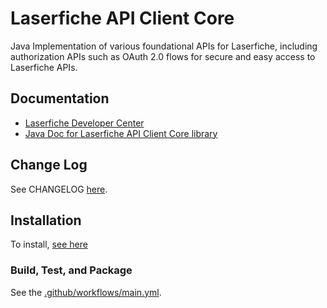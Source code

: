 # Laserfiche API Client Core

Java Implementation of various foundational APIs for Laserfiche, including authorization APIs such as OAuth 2.0 flows for secure and easy access to Laserfiche APIs.

## Documentation

- [Laserfiche Developer Center](https://developer.laserfiche.com/)
- [Java Doc for Laserfiche API Client Core library](https://laserfiche.github.io/lf-api-client-core-java/docs/2.x/index.html)

## Change Log

See CHANGELOG [here](https://github.com/Laserfiche/lf-api-client-core-java/blob/HEAD/CHANGELOG.md).

## Installation

To install, [see here](https://central.sonatype.com/artifact/com.laserfiche/lf-api-client-core/)

### Build, Test, and Package

See the [.github/workflows/main.yml](https://github.com/Laserfiche/lf-api-client-core-java/blob/HEAD/.github/workflows/main.yml).
